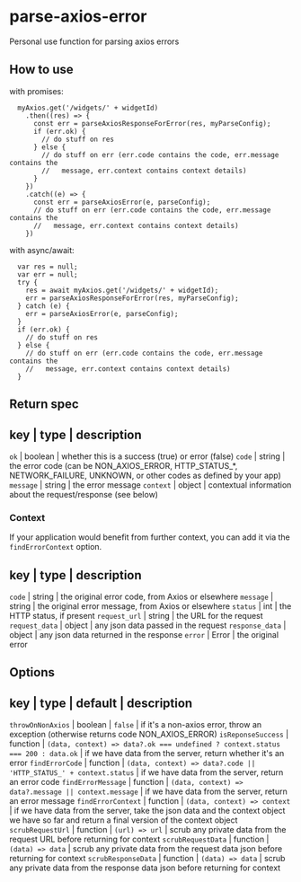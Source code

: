 # parse-axios-error

Personal use function for parsing axios errors

## How to use

with promises:

```
  myAxios.get('/widgets/' + widgetId)
    .then((res) => {
      const err = parseAxiosResponseForError(res, myParseConfig);
      if (err.ok) {
        // do stuff on res
      } else {
        // do stuff on err (err.code contains the code, err.message contains the
        //   message, err.context contains context details)
      }
    })
    .catch((e) => {
      const err = parseAxiosError(e, parseConfig);
      // do stuff on err (err.code contains the code, err.message contains the
      //   message, err.context contains context details)
    })
```

with async/await:

```
  var res = null;
  var err = null;
  try {
    res = await myAxios.get('/widgets/' + widgetId);
    err = parseAxiosResponseForError(res, myParseConfig);
  } catch (e) {
    err = parseAxiosError(e, parseConfig);
  }
  if (err.ok) {
    // do stuff on res
  } else {
    // do stuff on err (err.code contains the code, err.message contains the
    //   message, err.context contains context details)
  }
```

## Return spec

key | type | description
-------------------------
`ok` | boolean | whether this is a success (true) or error (false)
`code` | string | the error code (can be NON_AXIOS_ERROR, HTTP_STATUS_*, NETWORK_FAILURE, UNKNOWN, or other codes as defined by your app)
`message` | string | the error message
`context` | object | contextual information about the request/response (see below)

### Context

If your application would benefit from further context, you can add it via the `findErrorContext` option.

key | type | description
-------------------------
`code` | string | the original error code, from Axios or elsewhere
`message` | string | the original error message, from Axios or elsewhere
`status` | int | the HTTP status, if present
`request_url` | string | the URL for the request
`request_data` | object | any json data passed in the request
`response_data` | object | any json data returned in the response
`error` | Error | the original error

## Options

key | type | default | description
----------------------------------
`throwOnNonAxios` | boolean | `false` | if it's a non-axios error, throw an exception (otherwise returns code NON_AXIOS_ERROR)
`isReponseSuccess` | function | `(data, context) => data?.ok === undefined ? context.status === 200 : data.ok` | if we have data from the server, return whether it's an error
`findErrorCode` | function | `(data, context) => data?.code || 'HTTP_STATUS_' + context.status` | if we have data from the server, return an error code
`findErrorMessage` | function | `(data, context) => data?.message || context.message` | if we have data from the server, return an error message
`findErrorContext` | function | `(data, context) => context` | if we have data from the server, take the json data and the context object we have so far and return a final version of the context object
`scrubRequestUrl` | function | `(url) => url` | scrub any private data from the request URL before returning for context
`scrubRequestData` | function | `(data) => data` | scrub any private data from the request data json before returning for context
`scrubResponseData` | function | `(data) => data` | scrub any private data from the response data json before returning for context

